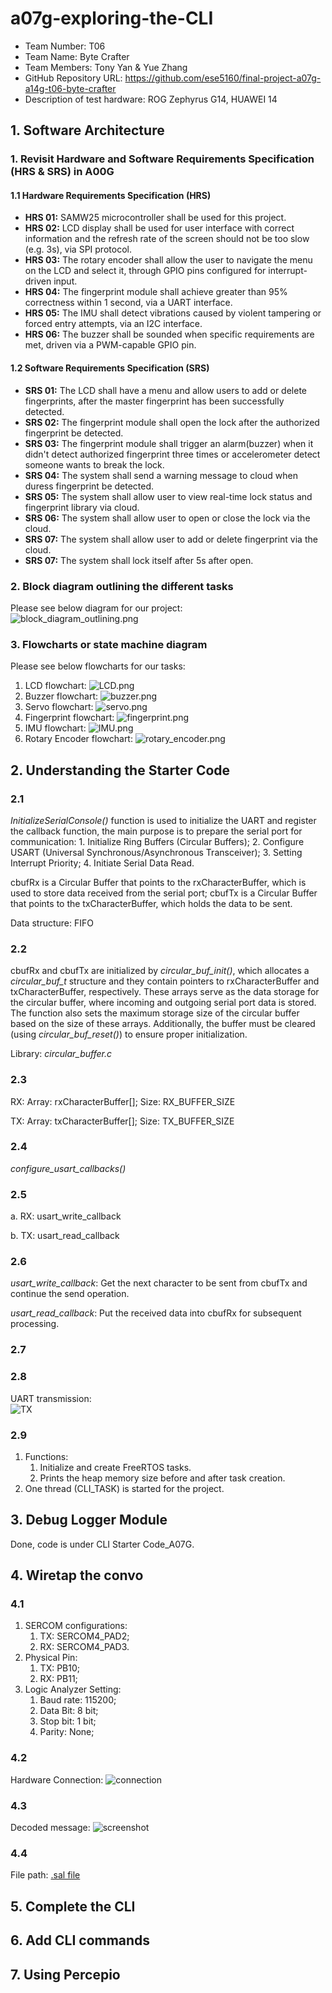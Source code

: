 # a07g-exploring-the-CLI

* Team Number: T06
* Team Name: Byte Crafter
* Team Members: Tony Yan & Yue Zhang
* GitHub Repository URL: https://github.com/ese5160/final-project-a07g-a14g-t06-byte-crafter
* Description of test hardware: ROG Zephyrus G14, HUAWEI 14

## 1. Software Architecture

### 1. Revisit Hardware and Software Requirements Specification (HRS & SRS) in A00G

#### 1.1 Hardware Requirements Specification (HRS)

- **HRS 01:** SAMW25 microcontroller shall be used for this project.
- **HRS 02:** LCD display shall be used for user interface with correct information and the refresh rate of the screen should not be too slow (e.g. 3s), via SPI protocol.
- **HRS 03:** The rotary encoder shall allow the user to navigate the menu on the LCD and select it, through GPIO pins configured for interrupt-driven input.
- **HRS 04:** The fingerprint module shall achieve greater than 95% correctness within 1 second, via a UART interface.
- **HRS 05:** The IMU shall detect vibrations caused by violent tampering or forced entry attempts, via an I2C interface.
- **HRS 06:** The buzzer shall be sounded when specific requirements are met, driven via a PWM-capable GPIO pin.

#### 1.2 Software Requirements Specification (SRS)

- **SRS 01:** The LCD shall have a menu and allow users to add or delete fingerprints, after the master fingerprint has been successfully detected.
- **SRS 02:** The fingerprint module shall open the lock after the authorized fingerprint be detected.
- **SRS 03:** The fingerprint module shall trigger an alarm(buzzer) when it didn't detect authorized fingerprint three times or accelerometer detect someone wants to break the lock.
- **SRS 04:** The system shall send a warning message to cloud when duress fingerprint be detected.
- **SRS 05:** The system shall allow user to view real-time lock status and fingerprint library via cloud.
- **SRS 06:** The system shall allow user to open or close the lock via the cloud.
- **SRS 07:** The system shall allow user to add or delete fingerprint via the cloud.
- **SRS 07:** The system shall lock itself after 5s after open.

### 2. Block diagram outlining the different tasks

Please see below diagram for our project:  
![block_diagram_outlining.png](images/A07G/block_diagram_outlining.png)

### 3. Flowcharts or state machine diagram

Please see below flowcharts for our tasks:

1. LCD flowchart: ![LCD.png](images/A07G/LCD.png)
2. Buzzer flowchart: ![buzzer.png](images/A07G/buzzer.png)
3. Servo flowchart: ![servo.png](images/A07G/servo.png)
4. Fingerprint flowchart: ![fingerprint.png](images/A07G/fingerprint.png)
5. IMU flowchart: ![IMU.png](images/A07G/IMU.png)
6. Rotary Encoder flowchart: ![rotary_encoder.png](images/A07G/rotary_encoder.png)

## 2. Understanding the Starter Code

### 2.1

*InitializeSerialConsole()* function is used to initialize the UART and register the callback function, the main purpose is to prepare the serial port for communication: 1. Initialize Ring Buffers (Circular Buffers); 2. Configure USART (Universal Synchronous/Asynchronous Transceiver); 3. Setting Interrupt Priority; 4. Initiate Serial Data Read.

cbufRx is a Circular Buffer that points to the rxCharacterBuffer, which is used to store data received from the serial port;
cbufTx is a Circular Buffer that points to the txCharacterBuffer, which holds the data to be sent.

Data structure: FIFO

### 2.2

cbufRx and cbufTx are initialized by *circular_buf_init()*, which allocates a *circular_buf_t* structure and they contain pointers to rxCharacterBuffer and txCharacterBuffer, respectively. These arrays serve as the data storage for the circular buffer, where incoming and outgoing serial port data is stored. The function also sets the maximum storage size of the circular buffer based on the size of these arrays. Additionally, the buffer must be cleared (using *circular_buf_reset()*) to ensure proper initialization.

Library: *circular_buffer.c*

### 2.3

RX:
Array: rxCharacterBuffer[];
Size: RX_BUFFER_SIZE

TX:
Array: txCharacterBuffer[];
Size: TX_BUFFER_SIZE

### 2.4

*configure_usart_callbacks()*

### 2.5

a. RX: usart_write_callback

b. TX: usart_read_callback

### 2.6

*usart_write_callback*: Get the next character to be sent from cbufTx and continue the send operation.

*usart_read_callback*: Put the received data into cbufRx for subsequent processing.

### 2.7

### 2.8

UART transmission:  
![TX](images/A07G/2.8.TX.png)

### 2.9

1. Functions:
   1. Initialize and create FreeRTOS tasks.
   2. Prints the heap memory size before and after task creation.
2. One thread (CLI_TASK) is started for the project.

## 3. Debug Logger Module

Done, code is under CLI Starter Code_A07G.

## 4. Wiretap the convo

### 4.1

1. SERCOM configurations:
   1. TX: SERCOM4_PAD2;
   2. RX: SERCOM4_PAD3.
2. Physical Pin:
   1. TX: PB10;
   2. RX: PB11;
3. Logic Analyzer Setting:
   1. Baud rate: 115200;
   2. Data Bit: 8 bit;
   3. Stop bit: 1 bit;
   4. Parity: None;

### 4.2

Hardware Connection:
![connection](/images/A07G/4.2.jpg)

### 4.3
Decoded message:
![screenshot](/images/A07G/4.3.png)

### 4.4

File path: [.sal file](/A07G/uart_capture.sal)

## 5. Complete the CLI

## 6. Add CLI commands

## 7. Using Percepio
